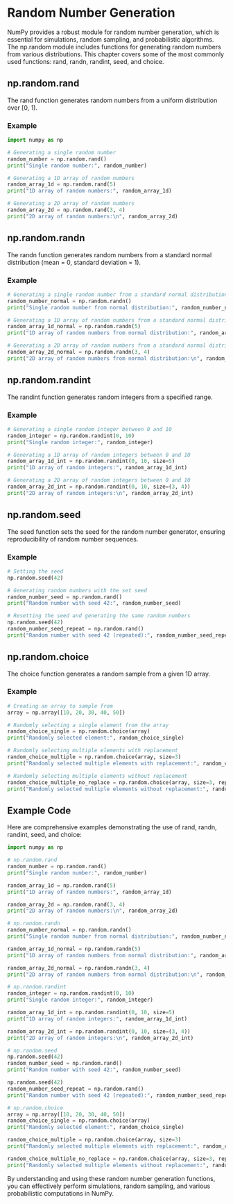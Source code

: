 # Random Number Generation
NumPy provides a robust module for random number generation, which is essential for simulations, random sampling, and probabilistic algorithms. The np.random module includes functions for generating random numbers from various distributions. This chapter covers some of the most commonly used functions: rand, randn, randint, seed, and choice.

## np.random.rand
The rand function generates random numbers from a uniform distribution over [0, 1).

### Example
```python
import numpy as np

# Generating a single random number
random_number = np.random.rand()
print("Single random number:", random_number)

# Generating a 1D array of random numbers
random_array_1d = np.random.rand(5)
print("1D array of random numbers:", random_array_1d)

# Generating a 2D array of random numbers
random_array_2d = np.random.rand(3, 4)
print("2D array of random numbers:\n", random_array_2d)
```

## np.random.randn
The randn function generates random numbers from a standard normal distribution (mean = 0, standard deviation = 1).

### Example
```python
# Generating a single random number from a standard normal distribution
random_number_normal = np.random.randn()
print("Single random number from normal distribution:", random_number_normal)

# Generating a 1D array of random numbers from a standard normal distribution
random_array_1d_normal = np.random.randn(5)
print("1D array of random numbers from normal distribution:", random_array_1d_normal)

# Generating a 2D array of random numbers from a standard normal distribution
random_array_2d_normal = np.random.randn(3, 4)
print("2D array of random numbers from normal distribution:\n", random_array_2d_normal)
```

## np.random.randint
The randint function generates random integers from a specified range.

### Example
```python
# Generating a single random integer between 0 and 10
random_integer = np.random.randint(0, 10)
print("Single random integer:", random_integer)

# Generating a 1D array of random integers between 0 and 10
random_array_1d_int = np.random.randint(0, 10, size=5)
print("1D array of random integers:", random_array_1d_int)

# Generating a 2D array of random integers between 0 and 10
random_array_2d_int = np.random.randint(0, 10, size=(3, 4))
print("2D array of random integers:\n", random_array_2d_int)
```

## np.random.seed
The seed function sets the seed for the random number generator, ensuring reproducibility of random number sequences.

### Example
```python
# Setting the seed
np.random.seed(42)

# Generating random numbers with the set seed
random_number_seed = np.random.rand()
print("Random number with seed 42:", random_number_seed)

# Resetting the seed and generating the same random numbers
np.random.seed(42)
random_number_seed_repeat = np.random.rand()
print("Random number with seed 42 (repeated):", random_number_seed_repeat)
```

## np.random.choice
The choice function generates a random sample from a given 1D array.

### Example
```python
# Creating an array to sample from
array = np.array([10, 20, 30, 40, 50])

# Randomly selecting a single element from the array
random_choice_single = np.random.choice(array)
print("Randomly selected element:", random_choice_single)

# Randomly selecting multiple elements with replacement
random_choice_multiple = np.random.choice(array, size=3)
print("Randomly selected multiple elements with replacement:", random_choice_multiple)

# Randomly selecting multiple elements without replacement
random_choice_multiple_no_replace = np.random.choice(array, size=3, replace=False)
print("Randomly selected multiple elements without replacement:", random_choice_multiple_no_replace)
```

## Example Code
Here are comprehensive examples demonstrating the use of rand, randn, randint, seed, and choice:

```python
import numpy as np

# np.random.rand
random_number = np.random.rand()
print("Single random number:", random_number)

random_array_1d = np.random.rand(5)
print("1D array of random numbers:", random_array_1d)

random_array_2d = np.random.rand(3, 4)
print("2D array of random numbers:\n", random_array_2d)

# np.random.randn
random_number_normal = np.random.randn()
print("Single random number from normal distribution:", random_number_normal)

random_array_1d_normal = np.random.randn(5)
print("1D array of random numbers from normal distribution:", random_array_1d_normal)

random_array_2d_normal = np.random.randn(3, 4)
print("2D array of random numbers from normal distribution:\n", random_array_2d_normal)

# np.random.randint
random_integer = np.random.randint(0, 10)
print("Single random integer:", random_integer)

random_array_1d_int = np.random.randint(0, 10, size=5)
print("1D array of random integers:", random_array_1d_int)

random_array_2d_int = np.random.randint(0, 10, size=(3, 4))
print("2D array of random integers:\n", random_array_2d_int)

# np.random.seed
np.random.seed(42)
random_number_seed = np.random.rand()
print("Random number with seed 42:", random_number_seed)

np.random.seed(42)
random_number_seed_repeat = np.random.rand()
print("Random number with seed 42 (repeated):", random_number_seed_repeat)

# np.random.choice
array = np.array([10, 20, 30, 40, 50])
random_choice_single = np.random.choice(array)
print("Randomly selected element:", random_choice_single)

random_choice_multiple = np.random.choice(array, size=3)
print("Randomly selected multiple elements with replacement:", random_choice_multiple)

random_choice_multiple_no_replace = np.random.choice(array, size=3, replace=False)
print("Randomly selected multiple elements without replacement:", random_choice_multiple_no_replace)
```

By understanding and using these random number generation functions, you can effectively perform simulations, random sampling, and various probabilistic computations in NumPy.
